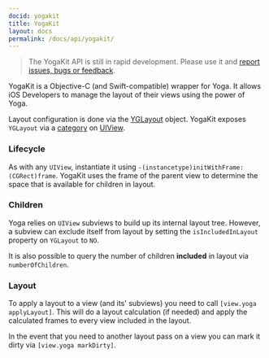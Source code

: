 ```yaml
---
docid: yogakit
title: YogaKit
layout: docs
permalink: /docs/api/yogakit/
---
```


> The YogaKit API is still in rapid development. Please use it and [report issues, bugs or feedback](https://github.com/facebook/yoga/issues).

YogaKit is a Objective-C (and Swift-compatible) wrapper for Yoga. It allows iOS Developers to manage the layout of their views using the power of Yoga.

Layout configuration is done via the [YGLayout](https://github.com/facebook/yoga/blob/master/YogaKit/YGLayout.h) object. YogaKit exposes `YGLayout` via a [category](https://developer.apple.com/library/content/documentation/General/Conceptual/DevPedia-CocoaCore/Category.html) on [UIView](https://developer.apple.com/reference/uikit/uiview).

### Lifecycle

As with any `UIView`, instantiate it using `-(instancetype)initWithFrame:(CGRect)frame`. YogaKit uses the frame of the parent view to determine the space that is available for children in layout.

### Children

Yoga relies on `UIView` subviews to build up its internal layout tree. However, a subview can exclude itself from layout by setting the `isIncludedInLayout` property on `YGLayout` to `NO`.

It is also possible to query the number of children **included** in layout via `numberOfChildren`.

### Layout
To apply a layout to a view (and its' subviews) you need to call `[view.yoga applyLayout]`. This will do a layout calculation (if needed) and apply the calculated frames to every view included in the layout.

In the event that you need to another layout pass on a view you can mark it dirty via `[view.yoga markDirty]`.
